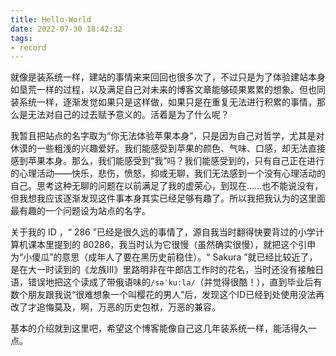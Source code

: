 ```yaml
---
title: Hello-World
date: 2022-07-30 18:42:32
tags:
- record
---
```


就像是装系统一样，建站的事情来来回回也很多次了，不过只是为了体验建站本身如垦荒一样的过程，以及满足自己对未来的博客文章能够硕果累累的想象。但也同装系统一样，逐渐发觉如果只是这样做，如果只是在重复无法进行积累的事情，那么是无法对自己的过去赋予意义的。活着是为了什么呢？

我暂且把站点的名字取为“你无法体验苹果本身”，只是因为自己对哲学，尤其是对休谟的一些粗浅的兴趣爱好。我们能感受到苹果的颜色、气味、口感，却无法直接感到苹果本身。那么，我们能感受到“我”吗？我们能感受到的，只有自己正在进行的心理活动——快乐，悲伤，愤怒，抑或无聊，我们无法感到一个没有心理活动的自己。思考这种无聊的问题在以前满足了我的虚荣心，到现在……也不能说没有，但我想我应该逐渐发现这件事本身其实已经足够有趣了。所以我把我认为的这里面最有趣的一个问题设为站点的名字。

关于我的 ID ，“ 286 ”已经是很久远的事情了，源自我当时翻得快要背过的小学计算机课本里提到的 80286，我当时认为它很慢（虽然确实很慢），就把这个引申为“小傻瓜”的意思（成年人了要在黑历史前稳住）。“ Sakura ”就已经比较近了，是在大一时读到的《龙族III》里路明非在牛郎店工作时的花名，当时还没有接触日语，错误地把这个读成了带俄语味的`/səˈku:la/`（并觉得很酷！），直到毕业后有数个朋友跟我说“很难想象一个叫樱花的男人”后，发现这个ID已经到处使用没法再改了才追悔莫及，啊，万恶的历史包袱，万恶的兼容。

基本的介绍就到这里吧，希望这个博客能像自己这几年装系统一样，能活得久一点。

